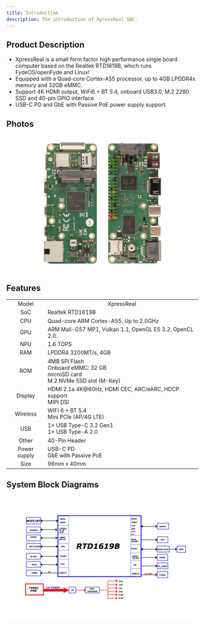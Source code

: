 ```yaml
---
title: Introduction
description: The introduction of XpressReal SBC.
---
```


## Product Description

- XpressReal is a small form factor high performance single board computer based on the Realtek RTD1619B, which runs FydeOS/openFyde and Linux!
- Equipped with a Quad-core Cortex-A55 processor, up to 4GB LPDDR4x memory and 32GB eMMC.
- Support 4K HDMI output, WiFi6 + BT 5.4, onboard USB3.0, M.2 2280 SSD and 40-pin GPIO interface.
- USB-C PD and GbE with Passive PoE power supply support. 

## Photos

![XpressReal Hardware Interface](../../../assets/xpressreal-photo.webp)

## Features

<table>
    <tr>
        <td align="center">Model</td>
        <td align="center">XpressReal</td>
    </tr>
    <tr>
        <td align="center">SoC</td>
        <td colspan="2" align="left">Realtek RTD1619B</td>
    </tr>
    <tr>
        <td align="center">CPU</td>
        <td colspan="2" align="left">Quad-core ARM Cortex-A55, Up to 2.0GHz</td>
    </tr>
    <tr>
        <td align="center">GPU</td>
        <td colspan="2" align="left">ARM Mali-G57 MP1, Vulkan 1.1, OpenGL ES 3.2, OpenCL 2.0.</td>
    </tr>
    <tr>
        <td align="center">NPU</td>
        <td colspan="2" align="left">1.6 TOPS</td>
    </tr>
    <tr>
        <td align="center">RAM</td>
        <td colspan="2" align="left">LPDDR4 3200MT/s, 4GB</td>
    </tr>
    <tr>
        <td align="center">ROM</td>
        <td colspan="2" align="left">
            4MB SPI Flash<br/>
            Onboard eMMC: 32 GB<br/>
            microSD card<br/>
            M.2 NVMe SSD slot (M-Key)
        </td>
    </tr>
    <tr>
        <td align="center">Display</td>
        <td colspan="2" align="left">HDMI 2.1a 4K@60Hz, HDMI CEC, ARC/eARC, HDCP support<br/>MIPI DSI</td>
    </tr>
    <tr>
        <td align="center">Wireless</td>
        <td colspan="2" align="left">WIFI 6 + BT 5.4<br/>Mini PCIe (AP/4G LTE)</td>
    </tr>
    <tr>
        <td align="center">USB</td>
        <td colspan="2" align="left">1× USB Type-C 3.2 Gen1<br/>1× USB Type-A 2.0</td>
    </tr>
    <tr>
        <td align="center">Other</td>
        <td colspan="2" align="left">40-Pin Header</td>
    </tr>
    <tr>
        <td align="center">Power supply</td>
        <td colspan="2" align="left">
            USB-C PD<br/>
            GbE with Passive PoE
        </td>
    </tr>
    <tr>
        <td align="center">Size</td>
        <td colspan="2" align="left">96mm x 40mm</td>
    </tr>
</table>

## System Block Diagrams

![xpressreal-block-diagram](../../../assets/block-diagram.webp)
